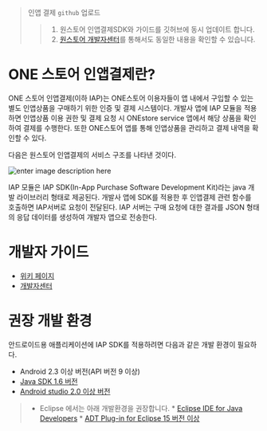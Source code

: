 
> 인앱 결제 `github` 업로드
>> 1. 원스토어 인앱결제SDK와 가이드를 깃허브에 동시 업데이트 합니다. 
>> 1. [원스토어 개발자센터](http://dev.onestore.co.kr/devpoc/reference/view/Apps)를 통해서도 동일한 내용을 확인할 수 있습니다. 


# ONE 스토어 인앱결제란?

ONE 스토어 인앱결제(이하 IAP)는 ONE스토어 이용자들이 앱 내에서 구입할 수 있는 별도 인앱상품을 구매하기 위한 인증 및 결제 시스템이다. 개발사 앱에 IAP 모듈을 적용하면 인앱상품 이용 권한 및 결제 요청 시 ONEstore service 앱에서 해당 상품을 확인하여 결제를 수행한다. 또한 ONE스토어 앱를 통해 인앱상품을 관리하고 결제 내역을 확인할 수 있다.

다음은 원스토어 인앱결제의 서비스 구조를 나타낸 것이다.

![enter image description here](https://lh3.googleusercontent.com/-3cXqpbmAXrI/V4Sxzil98qI/AAAAAAAAe5A/E7b5TIV55WIKkduLAP8qWBYTtnBmie_4gCKgB/s0/iapOverview.png "iapOverview.png")

IAP 모듈은 IAP SDK(In-App Purchase Software Development Kit)라는 java 개발 라이브러리 형태로 제공된다. 개발사 앱에 SDK를 적용한 후 인앱결제 관련 함수를 호출하면 IAP서버로 요청이 전달된다. IAP 서버는 구매 요청에 대한 결과를 JSON 형태의 응답 데이터를 생성하여 개발자 앱으로 전송한다. 


# 개발자 가이드 

- [위키 페이지](https://github.com/ONE-store/inapp-sdk/wiki)
- [개발자센터](http://dev.onestore.co.kr/devpoc/reference/view/Tools_IAP)


# 권장 개발 환경

안드로이드용 애플리케이션에 IAP SDK를 적용하려면 다음과 같은 개발 환경이 필요하다.

* Android 2.3 이상 버전(API 버전 9 이상)
* [Java SDK 1.6 버전](http://www.oracle.com/technetwork/java/javase/downloads/index.html)
* [Android studio 2.0 이상 버전](https://developer.android.com/studio/index.html)

>* Eclipse 에서는 아래 개발환경을 권장합니다.
	* [Eclipse IDE for Java Developers](http://www.eclipse.org/downloads)
	* [ADT Plug-in for Eclipse 15 버전 이상](http://developer.android.com/sdk/eclipse-adt.html)


